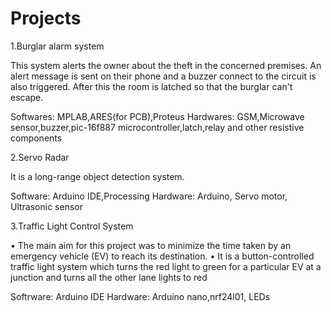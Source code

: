 # Projects

1.Burglar alarm system

  This system alerts the owner about the theft in the concerned premises. An alert message is sent on their phone and a buzzer connect to the circuit is also triggered.
  After this the room is latched so that the burglar can't escape.

  Softwares: MPLAB,ARES(for PCB),Proteus
  Hardwares: GSM,Microwave sensor,buzzer,pic-16f887 microcontroller,latch,relay and other resistive components

2.Servo Radar

  It is a long-range object detection system.

  Software: Arduino IDE,Processing
  Hardware: Arduino, Servo motor, Ultrasonic sensor

3.Traffic Light Control System

  • The main aim for this project was to minimize the time taken by an emergency vehicle (EV) to reach its
  destination.
  • It is a button-controlled traffic light system which turns the red light to green for a particular EV at a junction
  and turns all the other lane lights to red
  
  Softrware: Arduino IDE
  Hardware: Arduino nano,nrf24l01, LEDs
